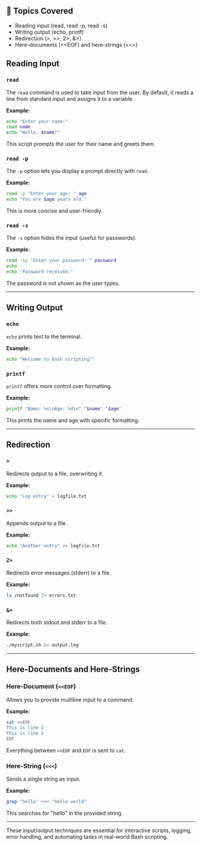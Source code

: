 ## 📌 Topics Covered
- Reading input (read, read -p, read -s)
- Writing output (echo, printf)
- Redirection (>, >>, 2>, &>)
- Here-documents (<<EOF) and here-strings (<<<)


## Reading Input

### `read`
The `read` command is used to take input from the user. By default, it reads a line from standard input and assigns it to a variable.

**Example:**
```bash
echo "Enter your name:"
read name
echo "Hello, $name!"
```
This script prompts the user for their name and greets them.

### `read -p`
The `-p` option lets you display a prompt directly with `read`.

**Example:**
```bash
read -p "Enter your age: " age
echo "You are $age years old."
```
This is more concise and user-friendly.

### `read -s`
The `-s` option hides the input (useful for passwords).

**Example:**
```bash
read -sp "Enter your password: " password
echo
echo "Password received."
```
The password is not shown as the user types.

---

## Writing Output

### `echo`
`echo` prints text to the terminal.

**Example:**
```bash
echo "Welcome to Bash scripting!"
```

### `printf`
`printf` offers more control over formatting.

**Example:**
```bash
printf "Name: %s\nAge: %d\n" "$name" "$age"
```
This prints the name and age with specific formatting.

---

## Redirection

### `>`
Redirects output to a file, overwriting it.

**Example:**
```bash
echo "Log entry" > logfile.txt
```

### `>>`
Appends output to a file.

**Example:**
```bash
echo "Another entry" >> logfile.txt
```

### `2>`
Redirects error messages (stderr) to a file.

**Example:**
```bash
ls /notfound 2> errors.txt
```

### `&>`
Redirects both stdout and stderr to a file.

**Example:**
```bash
./myscript.sh &> output.log
```

---

## Here-Documents and Here-Strings

### Here-Document (`<<EOF`)
Allows you to provide multiline input to a command.

**Example:**
```bash
cat <<EOF
This is line 1
This is line 2
EOF
```
Everything between `<<EOF` and `EOF` is sent to `cat`.

### Here-String (`<<<`)
Sends a single string as input.

**Example:**
```bash
grep "hello" <<< "hello world"
```
This searches for "hello" in the provided string.

---

These input/output techniques are essential for interactive scripts, logging, error handling, and automating tasks in real-world Bash scripting.